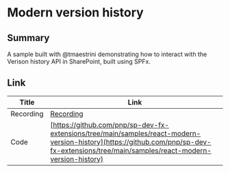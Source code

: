 # Modern version history

## Summary

A sample built with @tmaestrini demonstrating how to interact with the Verison history API in SharePoint, built using SPFx.

## Link

| Title     | Link                                                                                                                                                                       |
| --------- | -------------------------------------------------------------------------------------------------------------------------------------------------------------------------- |
| Recording | [Recording](https://www.youtube.com/watch?v=ThXs8DV5hIg)                                                                                                                                                        |  |
| Code      | [https://github.com/pnp/sp-dev-fx-extensions/tree/main/samples/react-modern-version-history](https://github.com/pnp/sp-dev-fx-extensions/tree/main/samples/react-modern-version-history) |
